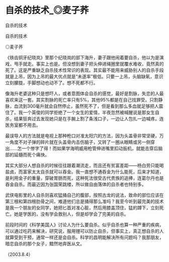 # 自杀的技术_◎麦子荞

自杀的技术

自杀的技术

◎麦子荞

《铁齿铜牙纪晓岚》里那个纪晓岚的部下海升，妻子跟他闹着要自杀，他以为是演戏，甩手就走。事实上也是。但没想到妻子把头伸进绳圈里就覆水难收，竟然真的死了。这是严重缺乏自杀技术性常识的表现。其实最不能用来威胁别人的自杀手段就是上吊，因为上吊的最大优点就是“未遂率”极低。只要一上吊，头脑缺氧，意识立刻朦胧，手脚想动也动不了。想不死都不行。

像海升老婆这种只是想吓人，或者意图体会自杀的感觉，最好是割脉，失恋的人最喜欢来这一套。其实割脉的死亡率只有5%，其他95%都是在自己找罪受。只割静脉，血流到300毫升就会自然停止，虽然死不了，但是看到那么多血就足够把人震住了。我一个英俊的同学拒绝了一个女生的爱情，半夜忽然被喊醒说是那女生自杀，结果狂奔过去发现她只是在手腕上割了条浅口子，一边让人包扎一边喊疼，连医务室都不用去。

最误导人的方法就是电视上那种枪口对准太阳穴的方法，因为头盖骨非常坚硬，万一角度不对子弹的碎片就在头盖骨内击伤脑子，又转了一圈从眼睛或另一侧穿出……怎一个惨字了得！而如果学海明威用枪管伸进嘴里扣动扳机，就能击穿后脑部的延髓而死个痛快。

其实大部分人想自杀的时候往往跟着潮流走，而且还有贫富差距——杨白劳只能喝盐卤，而富家太太自杀就可以吞金。我一直想不通吞金为什么能死，后来才知道，是利用金子的重量，穿破胃肠而死，这种死法很受古代贵族的追捧，连葛尔丹也是吞金自杀。而最近因为张国荣跳楼，所以做自由落体的自杀者也特别多。

武侠电影里的人自杀则喜欢猛捅自己的腹部，按照古龙的说法，致命的部位应该在第三根和第四根肋骨之间，难道他们总是捅得那么准吗？我至今听到最完美的技术是我一个朋友的女同学，她把匕首对准心脏，然后用膝盖顶住，猛的蹲下，立刻死亡。她是学医的，没有学会救别人，但是却学会了完美的自杀。

前段时间的《科学美国人》讨论人为什么要自杀。似乎自杀也算一种严重的疾病，可以通过吃药来解决，研究说，服用锂可以防止自杀，但事实上，真正想自杀的人就算受到干预，通常一样还是会自杀。科学的昌明能解决所有问题吗？我那朋友，暗恋自杀的那个女子，黯然地弃医从文。

（2003.8.4）